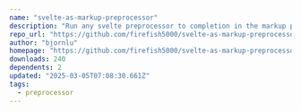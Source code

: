 ```yaml
---
name: "svelte-as-markup-preprocessor"
description: "Run any svelte preprocessor to completion in the markup phase"
repo_url: "https://github.com/firefish5000/svelte-as-markup-preprocessor"
author: "bjornlu"
homepage: "https://github.com/firefish5000/svelte-as-markup-preprocessor#readme"
downloads: 240
dependents: 2
updated: "2025-03-05T07:08:30.661Z"
tags: 
  - preprocessor
---
```

